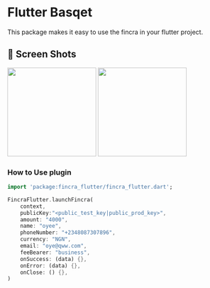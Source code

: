 # Flutter Basqet

This package makes it easy to use the fincra in your flutter project.

## 📸 Screen Shots

<p float="left">
<img src="https://github.com/oyeolamilekan/fincra_flutter/blob/master/001_screen_shot.png?raw=true" width="200">
<img src="https://github.com/oyeolamilekan/fincra_flutter/blob/master/002_screen_shot.png?raw=true" width="200">
</p>

### How to Use plugin

```dart
import 'package:fincra_flutter/fincra_flutter.dart';

FincraFlutter.launchFincra(
    context,
    publicKey:"<public_test_key|public_prod_key>",
    amount: "4000",
    name: "oyee",
    phoneNumber: "+2348087307896",
    currency: "NGN",
    email: "oye@qww.com",
    feeBearer: "business",
    onSuccess: (data) {},
    onError: (data) {},    
    onClose: () {},
)

```
